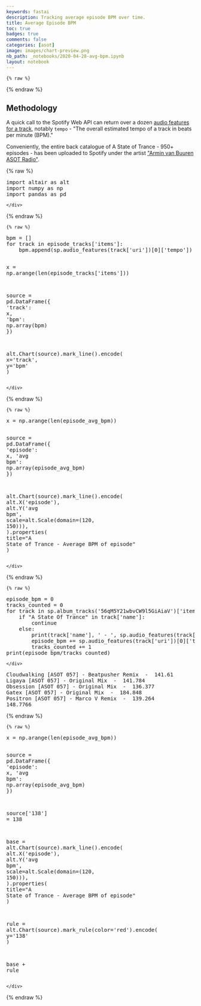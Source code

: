 ```yaml
---
keywords: fastai
description: Tracking average episode BPM over time.
title: Average Episode BPM
toc: true 
badges: true
comments: false
categories: [asot]
image: images/chart-preview.png
nb_path: _notebooks/2020-04-28-avg-bpm.ipynb
layout: notebook
---
```


<!--
#################################################
### THIS FILE WAS AUTOGENERATED! DO NOT EDIT! ###
#################################################
# file to edit: _notebooks/2020-04-28-avg-bpm.ipynb
-->

<div class="container" id="notebook-container">
        
    {% raw %}
    
<div class="cell border-box-sizing code_cell rendered">

</div>
    {% endraw %}

<div class="cell border-box-sizing text_cell rendered"><div class="inner_cell">
<div class="text_cell_render border-box-sizing rendered_html">
<h2 id="Methodology">Methodology<a class="anchor-link" href="#Methodology"> </a></h2><p>A quick call to the Spotify Web API can return over a dozen <a href="https://developer.spotify.com/documentation/web-api/reference/tracks/get-audio-features/">audio features for a track</a>, notably <code>tempo</code> - "The overall estimated tempo of a track in beats per minute (BPM)."</p>
<p>Conveniently, the entire back catalogue of A State of Trance - 950+ episodes - has been uploaded to Spotify under the artist <a href="https://open.spotify.com/artist/25mFVpuABa9GkGcj9eOPce">"Armin van Buuren ASOT Radio"</a>.</p>

</div>
</div>
</div>
    {% raw %}
    
<div class="cell border-box-sizing code_cell rendered">
<div class="input">

<div class="inner_cell">
    <div class="input_area">
<div class=" highlight hl-ipython3"><pre><span></span><span class="kn">import</span> <span class="nn">altair</span> <span class="k">as</span> <span class="nn">alt</span>
<span class="kn">import</span> <span class="nn">numpy</span> <span class="k">as</span> <span class="nn">np</span>
<span class="kn">import</span> <span class="nn">pandas</span> <span class="k">as</span> <span class="nn">pd</span>
</pre></div>

    </div>
</div>
</div>

</div>
    {% endraw %}

    {% raw %}
    
<div class="cell border-box-sizing code_cell rendered">
<div class="input">

<div class="inner_cell">
    <div class="input_area">
<div class=" highlight hl-ipython3"><pre><span></span><span class="n">bpm</span> <span class="o">=</span> <span class="p">[]</span>
<span class="k">for</span> <span class="n">track</span> <span class="ow">in</span> <span class="n">episode_tracks</span><span class="p">[</span><span class="s1">&#39;items&#39;</span><span class="p">]:</span>
    <span class="n">bpm</span><span class="o">.</span><span class="n">append</span><span class="p">(</span><span class="n">sp</span><span class="o">.</span><span class="n">audio_features</span><span class="p">(</span><span class="n">track</span><span class="p">[</span><span class="s1">&#39;uri&#39;</span><span class="p">])[</span><span class="mi">0</span><span class="p">][</span><span class="s1">&#39;tempo&#39;</span><span class="p">])</span>

<span class="n">x</span> <span class="o">=</span> <span class="n">np</span><span class="o">.</span><span class="n">arange</span><span class="p">(</span><span class="nb">len</span><span class="p">(</span><span class="n">episode_tracks</span><span class="p">[</span><span class="s1">&#39;items&#39;</span><span class="p">]))</span>   

<span class="n">source</span> <span class="o">=</span> <span class="n">pd</span><span class="o">.</span><span class="n">DataFrame</span><span class="p">({</span>
  <span class="s1">&#39;track&#39;</span><span class="p">:</span> <span class="n">x</span><span class="p">,</span>
  <span class="s1">&#39;bpm&#39;</span><span class="p">:</span> <span class="n">np</span><span class="o">.</span><span class="n">array</span><span class="p">(</span><span class="n">bpm</span><span class="p">)</span>
<span class="p">})</span>

<span class="n">alt</span><span class="o">.</span><span class="n">Chart</span><span class="p">(</span><span class="n">source</span><span class="p">)</span><span class="o">.</span><span class="n">mark_line</span><span class="p">()</span><span class="o">.</span><span class="n">encode</span><span class="p">(</span>
    <span class="n">x</span><span class="o">=</span><span class="s1">&#39;track&#39;</span><span class="p">,</span>
    <span class="n">y</span><span class="o">=</span><span class="s1">&#39;bpm&#39;</span>
<span class="p">)</span>
</pre></div>

    </div>
</div>
</div>

<div class="output_wrapper">
<div class="output">

<div class="output_area">


<div class="output_html rendered_html output_subarea output_execute_result">

<div id="altair-viz-5d66daf1e9b64a1eb75851064e906407"></div>
<script type="text/javascript">
  (function(spec, embedOpt){
    let outputDiv = document.currentScript.previousElementSibling;
    if (outputDiv.id !== "altair-viz-5d66daf1e9b64a1eb75851064e906407") {
      outputDiv = document.getElementById("altair-viz-5d66daf1e9b64a1eb75851064e906407");
    }
    const paths = {
      "vega": "https://cdn.jsdelivr.net/npm//vega@5?noext",
      "vega-lib": "https://cdn.jsdelivr.net/npm//vega-lib?noext",
      "vega-lite": "https://cdn.jsdelivr.net/npm//vega-lite@4.8.1?noext",
      "vega-embed": "https://cdn.jsdelivr.net/npm//vega-embed@6?noext",
    };

    function loadScript(lib) {
      return new Promise(function(resolve, reject) {
        var s = document.createElement('script');
        s.src = paths[lib];
        s.async = true;
        s.onload = () => resolve(paths[lib]);
        s.onerror = () => reject(`Error loading script: ${paths[lib]}`);
        document.getElementsByTagName("head")[0].appendChild(s);
      });
    }

    function showError(err) {
      outputDiv.innerHTML = `<div class="error" style="color:red;">${err}</div>`;
      throw err;
    }

    function displayChart(vegaEmbed) {
      vegaEmbed(outputDiv, spec, embedOpt)
        .catch(err => showError(`Javascript Error: ${err.message}<br>This usually means there's a typo in your chart specification. See the javascript console for the full traceback.`));
    }

    if(typeof define === "function" && define.amd) {
      requirejs.config({paths});
      require(["vega-embed"], displayChart, err => showError(`Error loading script: ${err.message}`));
    } else if (typeof vegaEmbed === "function") {
      displayChart(vegaEmbed);
    } else {
      loadScript("vega")
        .then(() => loadScript("vega-lite"))
        .then(() => loadScript("vega-embed"))
        .catch(showError)
        .then(() => displayChart(vegaEmbed));
    }
  })({"config": {"view": {"continuousWidth": 400, "continuousHeight": 300}}, "data": {"name": "data-710b7bf97c72e9480d74257e5a624f74"}, "mark": "line", "encoding": {"x": {"type": "quantitative", "field": "track"}, "y": {"type": "quantitative", "field": "bpm"}}, "$schema": "https://vega.github.io/schema/vega-lite/v4.8.1.json", "datasets": {"data-710b7bf97c72e9480d74257e5a624f74": [{"track": 0, "bpm": 87.538}, {"track": 1, "bpm": 133.139}, {"track": 2, "bpm": 133.053}, {"track": 3, "bpm": 135.681}, {"track": 4, "bpm": 138.214}, {"track": 5, "bpm": 135.372}, {"track": 6, "bpm": 135.352}, {"track": 7, "bpm": 135.123}, {"track": 8, "bpm": 135.765}, {"track": 9, "bpm": 135.956}, {"track": 10, "bpm": 138.636}]}}, {"mode": "vega-lite"});
</script>
</div>

</div>

</div>
</div>

</div>
    {% endraw %}

    {% raw %}
    
<div class="cell border-box-sizing code_cell rendered">
<div class="input">

<div class="inner_cell">
    <div class="input_area">
<div class=" highlight hl-ipython3"><pre><span></span><span class="n">x</span> <span class="o">=</span> <span class="n">np</span><span class="o">.</span><span class="n">arange</span><span class="p">(</span><span class="nb">len</span><span class="p">(</span><span class="n">episode_avg_bpm</span><span class="p">))</span>   

<span class="n">source</span> <span class="o">=</span> <span class="n">pd</span><span class="o">.</span><span class="n">DataFrame</span><span class="p">({</span>
  <span class="s1">&#39;episode&#39;</span><span class="p">:</span> <span class="n">x</span><span class="p">,</span>
  <span class="s1">&#39;avg bpm&#39;</span><span class="p">:</span> <span class="n">np</span><span class="o">.</span><span class="n">array</span><span class="p">(</span><span class="n">episode_avg_bpm</span><span class="p">)</span>
<span class="p">})</span>

<span class="n">alt</span><span class="o">.</span><span class="n">Chart</span><span class="p">(</span><span class="n">source</span><span class="p">)</span><span class="o">.</span><span class="n">mark_line</span><span class="p">()</span><span class="o">.</span><span class="n">encode</span><span class="p">(</span>
    <span class="n">alt</span><span class="o">.</span><span class="n">X</span><span class="p">(</span><span class="s1">&#39;episode&#39;</span><span class="p">),</span>
    <span class="n">alt</span><span class="o">.</span><span class="n">Y</span><span class="p">(</span><span class="s1">&#39;avg bpm&#39;</span><span class="p">,</span> <span class="n">scale</span><span class="o">=</span><span class="n">alt</span><span class="o">.</span><span class="n">Scale</span><span class="p">(</span><span class="n">domain</span><span class="o">=</span><span class="p">(</span><span class="mi">120</span><span class="p">,</span> <span class="mi">150</span><span class="p">))),</span>
<span class="p">)</span><span class="o">.</span><span class="n">properties</span><span class="p">(</span>
    <span class="n">title</span><span class="o">=</span><span class="s2">&quot;A State of Trance - Average BPM of episode&quot;</span>
<span class="p">)</span>
</pre></div>

    </div>
</div>
</div>

<div class="output_wrapper">
<div class="output">

<div class="output_area">


<div class="output_html rendered_html output_subarea output_execute_result">

<div id="altair-viz-965bd6af02e045de87bdc5713c230564"></div>
<script type="text/javascript">
  (function(spec, embedOpt){
    let outputDiv = document.currentScript.previousElementSibling;
    if (outputDiv.id !== "altair-viz-965bd6af02e045de87bdc5713c230564") {
      outputDiv = document.getElementById("altair-viz-965bd6af02e045de87bdc5713c230564");
    }
    const paths = {
      "vega": "https://cdn.jsdelivr.net/npm//vega@5?noext",
      "vega-lib": "https://cdn.jsdelivr.net/npm//vega-lib?noext",
      "vega-lite": "https://cdn.jsdelivr.net/npm//vega-lite@4.8.1?noext",
      "vega-embed": "https://cdn.jsdelivr.net/npm//vega-embed@6?noext",
    };

    function loadScript(lib) {
      return new Promise(function(resolve, reject) {
        var s = document.createElement('script');
        s.src = paths[lib];
        s.async = true;
        s.onload = () => resolve(paths[lib]);
        s.onerror = () => reject(`Error loading script: ${paths[lib]}`);
        document.getElementsByTagName("head")[0].appendChild(s);
      });
    }

    function showError(err) {
      outputDiv.innerHTML = `<div class="error" style="color:red;">${err}</div>`;
      throw err;
    }

    function displayChart(vegaEmbed) {
      vegaEmbed(outputDiv, spec, embedOpt)
        .catch(err => showError(`Javascript Error: ${err.message}<br>This usually means there's a typo in your chart specification. See the javascript console for the full traceback.`));
    }

    if(typeof define === "function" && define.amd) {
      requirejs.config({paths});
      require(["vega-embed"], displayChart, err => showError(`Error loading script: ${err.message}`));
    } else if (typeof vegaEmbed === "function") {
      displayChart(vegaEmbed);
    } else {
      loadScript("vega")
        .then(() => loadScript("vega-lite"))
        .then(() => loadScript("vega-embed"))
        .catch(showError)
        .then(() => displayChart(vegaEmbed));
    }
  })({"config": {"view": {"continuousWidth": 400, "continuousHeight": 300}}, "data": {"name": "data-13258c8fd8698588217ce5fbad10034e"}, "mark": "line", "encoding": {"x": {"type": "quantitative", "field": "episode"}, "y": {"type": "quantitative", "field": "avg bpm", "scale": {"domain": [120, 150]}}}, "title": "A State of Trance - Average BPM of episode", "$schema": "https://vega.github.io/schema/vega-lite/v4.8.1.json", "datasets": {"data-13258c8fd8698588217ce5fbad10034e": [{"episode": 0, "avg bpm": 138.86957142857142}, {"episode": 1, "avg bpm": 135.295}, {"episode": 2, "avg bpm": 137.3078}, {"episode": 3, "avg bpm": 137.122875}, {"episode": 4, "avg bpm": 137.459125}, {"episode": 5, "avg bpm": 136.409}, {"episode": 6, "avg bpm": 138.58033333333333}, {"episode": 7, "avg bpm": 137.5172}, {"episode": 8, "avg bpm": 138.5285}, {"episode": 9, "avg bpm": 138.09266666666667}]}}, {"mode": "vega-lite"});
</script>
</div>

</div>

</div>
</div>

</div>
    {% endraw %}

    {% raw %}
    
<div class="cell border-box-sizing code_cell rendered">
<div class="input">

<div class="inner_cell">
    <div class="input_area">
<div class=" highlight hl-ipython3"><pre><span></span><span class="n">episode_bpm</span> <span class="o">=</span> <span class="mi">0</span>
<span class="n">tracks_counted</span> <span class="o">=</span> <span class="mi">0</span>
<span class="k">for</span> <span class="n">track</span> <span class="ow">in</span> <span class="n">sp</span><span class="o">.</span><span class="n">album_tracks</span><span class="p">(</span><span class="s1">&#39;56qM5Y21wbvCW9l5GiAiaV&#39;</span><span class="p">)[</span><span class="s1">&#39;items&#39;</span><span class="p">]:</span>
    <span class="k">if</span> <span class="s2">&quot;A State Of Trance&quot;</span> <span class="ow">in</span> <span class="n">track</span><span class="p">[</span><span class="s1">&#39;name&#39;</span><span class="p">]:</span>
        <span class="k">continue</span>
    <span class="k">else</span><span class="p">:</span>
        <span class="nb">print</span><span class="p">(</span><span class="n">track</span><span class="p">[</span><span class="s1">&#39;name&#39;</span><span class="p">],</span> <span class="s1">&#39; - &#39;</span><span class="p">,</span> <span class="n">sp</span><span class="o">.</span><span class="n">audio_features</span><span class="p">(</span><span class="n">track</span><span class="p">[</span><span class="s1">&#39;uri&#39;</span><span class="p">])[</span><span class="mi">0</span><span class="p">][</span><span class="s1">&#39;tempo&#39;</span><span class="p">])</span>
        <span class="n">episode_bpm</span> <span class="o">+=</span> <span class="n">sp</span><span class="o">.</span><span class="n">audio_features</span><span class="p">(</span><span class="n">track</span><span class="p">[</span><span class="s1">&#39;uri&#39;</span><span class="p">])[</span><span class="mi">0</span><span class="p">][</span><span class="s1">&#39;tempo&#39;</span><span class="p">]</span>
        <span class="n">tracks_counted</span> <span class="o">+=</span> <span class="mi">1</span>
<span class="nb">print</span><span class="p">(</span><span class="n">episode_bpm</span><span class="o">/</span><span class="n">tracks_counted</span><span class="p">)</span>
</pre></div>

    </div>
</div>
</div>

<div class="output_wrapper">
<div class="output">

<div class="output_area">

<div class="output_subarea output_stream output_stdout output_text">
<pre>Cloudwalking [ASOT 057] - Beatpusher Remix  -  141.61
Ligaya [ASOT 057] - Original Mix  -  141.784
Obsession [ASOT 057] - Original Mix  -  136.377
Gatex [ASOT 057] - Original Mix  -  184.848
Positron [ASOT 057] - Marco V Remix  -  139.264
148.7766
</pre>
</div>
</div>

</div>
</div>

</div>
    {% endraw %}

    {% raw %}
    
<div class="cell border-box-sizing code_cell rendered">
<div class="input">

<div class="inner_cell">
    <div class="input_area">
<div class=" highlight hl-ipython3"><pre><span></span><span class="n">x</span> <span class="o">=</span> <span class="n">np</span><span class="o">.</span><span class="n">arange</span><span class="p">(</span><span class="nb">len</span><span class="p">(</span><span class="n">episode_avg_bpm</span><span class="p">))</span>

<span class="n">source</span> <span class="o">=</span> <span class="n">pd</span><span class="o">.</span><span class="n">DataFrame</span><span class="p">({</span>
  <span class="s1">&#39;episode&#39;</span><span class="p">:</span> <span class="n">x</span><span class="p">,</span>
  <span class="s1">&#39;avg bpm&#39;</span><span class="p">:</span> <span class="n">np</span><span class="o">.</span><span class="n">array</span><span class="p">(</span><span class="n">episode_avg_bpm</span><span class="p">)</span>
<span class="p">})</span>

<span class="n">source</span><span class="p">[</span><span class="s1">&#39;138&#39;</span><span class="p">]</span> <span class="o">=</span> <span class="mi">138</span>

<span class="n">base</span> <span class="o">=</span> <span class="n">alt</span><span class="o">.</span><span class="n">Chart</span><span class="p">(</span><span class="n">source</span><span class="p">)</span><span class="o">.</span><span class="n">mark_line</span><span class="p">()</span><span class="o">.</span><span class="n">encode</span><span class="p">(</span>
    <span class="n">alt</span><span class="o">.</span><span class="n">X</span><span class="p">(</span><span class="s1">&#39;episode&#39;</span><span class="p">),</span>
    <span class="n">alt</span><span class="o">.</span><span class="n">Y</span><span class="p">(</span><span class="s1">&#39;avg bpm&#39;</span><span class="p">,</span> <span class="n">scale</span><span class="o">=</span><span class="n">alt</span><span class="o">.</span><span class="n">Scale</span><span class="p">(</span><span class="n">domain</span><span class="o">=</span><span class="p">(</span><span class="mi">120</span><span class="p">,</span> <span class="mi">150</span><span class="p">))),</span>
<span class="p">)</span><span class="o">.</span><span class="n">properties</span><span class="p">(</span>
    <span class="n">title</span><span class="o">=</span><span class="s2">&quot;A State of Trance - Average BPM of episode&quot;</span>
<span class="p">)</span>

<span class="n">rule</span> <span class="o">=</span> <span class="n">alt</span><span class="o">.</span><span class="n">Chart</span><span class="p">(</span><span class="n">source</span><span class="p">)</span><span class="o">.</span><span class="n">mark_rule</span><span class="p">(</span><span class="n">color</span><span class="o">=</span><span class="s1">&#39;red&#39;</span><span class="p">)</span><span class="o">.</span><span class="n">encode</span><span class="p">(</span>
    <span class="n">y</span><span class="o">=</span><span class="s1">&#39;138&#39;</span>
<span class="p">)</span>

<span class="n">base</span> <span class="o">+</span> <span class="n">rule</span>
</pre></div>

    </div>
</div>
</div>

<div class="output_wrapper">
<div class="output">

<div class="output_area">


<div class="output_html rendered_html output_subarea output_execute_result">

<div id="altair-viz-275da6e66dc2486782db126d7d62497d"></div>
<script type="text/javascript">
  (function(spec, embedOpt){
    let outputDiv = document.currentScript.previousElementSibling;
    if (outputDiv.id !== "altair-viz-275da6e66dc2486782db126d7d62497d") {
      outputDiv = document.getElementById("altair-viz-275da6e66dc2486782db126d7d62497d");
    }
    const paths = {
      "vega": "https://cdn.jsdelivr.net/npm//vega@5?noext",
      "vega-lib": "https://cdn.jsdelivr.net/npm//vega-lib?noext",
      "vega-lite": "https://cdn.jsdelivr.net/npm//vega-lite@4.8.1?noext",
      "vega-embed": "https://cdn.jsdelivr.net/npm//vega-embed@6?noext",
    };

    function loadScript(lib) {
      return new Promise(function(resolve, reject) {
        var s = document.createElement('script');
        s.src = paths[lib];
        s.async = true;
        s.onload = () => resolve(paths[lib]);
        s.onerror = () => reject(`Error loading script: ${paths[lib]}`);
        document.getElementsByTagName("head")[0].appendChild(s);
      });
    }

    function showError(err) {
      outputDiv.innerHTML = `<div class="error" style="color:red;">${err}</div>`;
      throw err;
    }

    function displayChart(vegaEmbed) {
      vegaEmbed(outputDiv, spec, embedOpt)
        .catch(err => showError(`Javascript Error: ${err.message}<br>This usually means there's a typo in your chart specification. See the javascript console for the full traceback.`));
    }

    if(typeof define === "function" && define.amd) {
      requirejs.config({paths});
      require(["vega-embed"], displayChart, err => showError(`Error loading script: ${err.message}`));
    } else if (typeof vegaEmbed === "function") {
      displayChart(vegaEmbed);
    } else {
      loadScript("vega")
        .then(() => loadScript("vega-lite"))
        .then(() => loadScript("vega-embed"))
        .catch(showError)
        .then(() => displayChart(vegaEmbed));
    }
  })({"config": {"view": {"continuousWidth": 400, "continuousHeight": 300}}, "layer": [{"mark": "line", "encoding": {"x": {"type": "quantitative", "field": "episode"}, "y": {"type": "quantitative", "field": "avg bpm", "scale": {"domain": [120, 150]}}}, "title": "A State of Trance - Average BPM of episode"}, {"mark": {"type": "rule", "color": "red"}, "encoding": {"y": {"type": "quantitative", "field": "138"}}}], "data": {"name": "data-cad850f8eeecf69672a1d8ce0604cd47"}, "$schema": "https://vega.github.io/schema/vega-lite/v4.8.1.json", "datasets": {"data-cad850f8eeecf69672a1d8ce0604cd47": [{"episode": 0, "avg bpm": 138.86957142857142, "138": 138}, {"episode": 1, "avg bpm": 135.295, "138": 138}, {"episode": 2, "avg bpm": 137.3078, "138": 138}, {"episode": 3, "avg bpm": 137.122875, "138": 138}, {"episode": 4, "avg bpm": 137.459125, "138": 138}, {"episode": 5, "avg bpm": 136.409, "138": 138}, {"episode": 6, "avg bpm": 138.58033333333333, "138": 138}, {"episode": 7, "avg bpm": 137.5172, "138": 138}, {"episode": 8, "avg bpm": 138.5285, "138": 138}, {"episode": 9, "avg bpm": 138.09266666666667, "138": 138}]}}, {"mode": "vega-lite"});
</script>
</div>

</div>

</div>
</div>

</div>
    {% endraw %}

</div>
 


